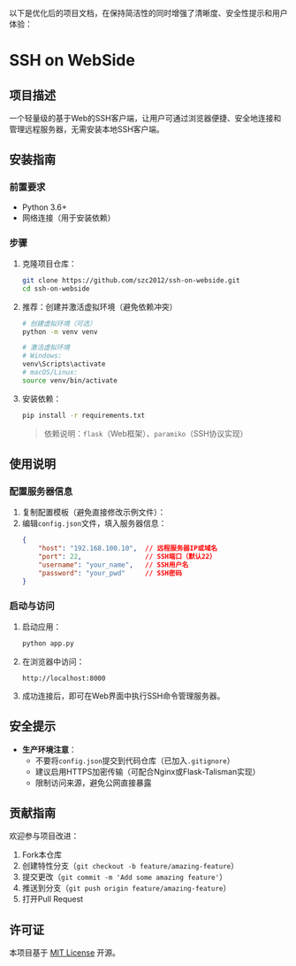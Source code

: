 以下是优化后的项目文档，在保持简洁性的同时增强了清晰度、安全性提示和用户体验：

# SSH on WebSide

## 项目描述
一个轻量级的基于Web的SSH客户端，让用户可通过浏览器便捷、安全地连接和管理远程服务器，无需安装本地SSH客户端。

## 安装指南

### 前置要求
- Python 3.6+
- 网络连接（用于安装依赖）

### 步骤
1. 克隆项目仓库：
   ```bash
   git clone https://github.com/szc2012/ssh-on-webside.git
   cd ssh-on-webside
   ```

2. 推荐：创建并激活虚拟环境（避免依赖冲突）
   ```bash
   # 创建虚拟环境（可选）
   python -m venv venv
   
   # 激活虚拟环境
   # Windows:
   venv\Scripts\activate
   # macOS/Linux:
   source venv/bin/activate
   ```

3. 安装依赖：
   ```bash
   pip install -r requirements.txt
   ```
   > 依赖说明：`flask`（Web框架）、`paramiko`（SSH协议实现）


## 使用说明

### 配置服务器信息
1. 复制配置模板（避免直接修改示例文件）：
2. 编辑`config.json`文件，填入服务器信息：
   ```json
   {
       "host": "192.168.100.10",  // 远程服务器IP或域名
       "port": 22,                // SSH端口（默认22）
       "username": "your_name",   // SSH用户名
       "password": "your_pwd"     // SSH密码
   }
   ```


### 启动与访问
1. 启动应用：
   ```bash
   python app.py
   ```

2. 在浏览器中访问：
   ```
   http://localhost:8000
   ```

3. 成功连接后，即可在Web界面中执行SSH命令管理服务器。


## 安全提示
- **生产环境注意**：
  - 不要将`config.json`提交到代码仓库（已加入`.gitignore`）
  - 建议启用HTTPS加密传输（可配合Nginx或Flask-Talisman实现）
  - 限制访问来源，避免公网直接暴露


## 贡献指南
欢迎参与项目改进：
1. Fork本仓库
2. 创建特性分支（`git checkout -b feature/amazing-feature`）
3. 提交更改（`git commit -m 'Add some amazing feature'`）
4. 推送到分支（`git push origin feature/amazing-feature`）
5. 打开Pull Request


## 许可证
本项目基于 [MIT License](LICENSE) 开源。